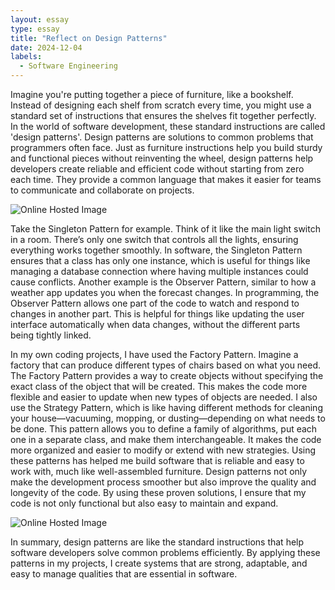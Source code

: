 ```yaml
---
layout: essay
type: essay
title: "Reflect on Design Patterns"
date: 2024-12-04
labels:
  - Software Engineering
---
```


Imagine you're putting together a piece of furniture, like a bookshelf. Instead of designing each shelf from scratch every time, you might use a standard set of instructions that ensures the shelves fit together perfectly. In the world of software development, these standard instructions are called 'design patterns'. Design patterns are solutions to common problems that programmers often face. Just as furniture instructions help you build sturdy and functional pieces without reinventing the wheel, design patterns help developers create reliable and efficient code without starting from zero each time. They provide a common language that makes it easier for teams to communicate and collaborate on projects.

![Online Hosted Image](https://media.istockphoto.com/id/1300331505/vector/living-room-interior-comfortable-sofa-bookcase-chair-and-house-plants-vector-flat-style.jpg?s=612x612&w=0&k=20&c=KbIpj1QZ7FXfma9ELib4My6URwkuPU05gN20IRDG__c=)


Take the Singleton Pattern for example. Think of it like the main light switch in a room. There’s only one switch that controls all the lights, ensuring everything works together smoothly. In software, the Singleton Pattern ensures that a class has only one instance, which is useful for things like managing a database connection where having multiple instances could cause conflicts. Another example is the Observer Pattern, similar to how a weather app updates you when the forecast changes. In programming, the Observer Pattern allows one part of the code to watch and respond to changes in another part. This is helpful for things like updating the user interface automatically when data changes, without the different parts being tightly linked.

In my own coding projects, I have used the Factory Pattern. Imagine a factory that can produce different types of chairs based on what you need. The Factory Pattern provides a way to create objects without specifying the exact class of the object that will be created. This makes the code more flexible and easier to update when new types of objects are needed. I also use the Strategy Pattern, which is like having different methods for cleaning your house—vacuuming, mopping, or dusting—depending on what needs to be done. This pattern allows you to define a family of algorithms, put each one in a separate class, and make them interchangeable. It makes the code more organized and easier to modify or extend with new strategies. Using these patterns has helped me build software that is reliable and easy to work with, much like well-assembled furniture. Design patterns not only make the development process smoother but also improve the quality and longevity of the code. By using these proven solutions, I ensure that my code is not only functional but also easy to maintain and expand.

![Online Hosted Image](https://media.geeksforgeeks.org/wp-content/uploads/20240401155141/FactoryMethodDesignPattern.jpg)


In summary, design patterns are like the standard instructions that help software developers solve common problems efficiently. By applying these patterns in my projects, I create systems that are strong, adaptable, and easy to manage qualities that are essential in software.
